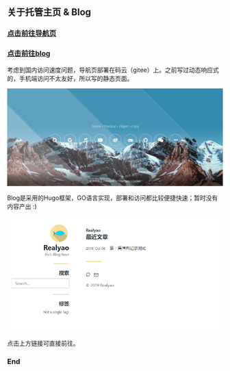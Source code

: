 ## 关于托管主页 & Blog

### [点击前往导航页](https://realyao.gitee.io)

### [点击前往blog](https://realyao.github.io)

考虑到国内访问速度问题，导航页部署在码云（gitee）上。之前写过动态响应式的，手机端访问不太友好，所以写的静态页面。

![主页](https://raw.githubusercontent.com/realyao/imgHosting/master/img/yindex.png)


Blog是采用的Hugo框架，GO语言实现，部署和访问都比较便捷快速；暂时没有内容产出 :)

![blog](https://raw.githubusercontent.com/realyao/imgHosting/master/img/blog.png)

点击上方链接可直接前往。

### End


